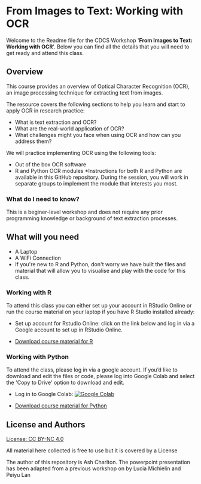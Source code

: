 # From Images to Text: Working with OCR

Welcome to the Readme file for the CDCS Workshop '**From Images to Text: Working with OCR**'. Below you can find all the details that you will need to get ready and attend this class.

## Overview

This course provides an overview of Optical Character Recognition (OCR), an image processing technique for extracting text from images.

The resource covers the following sections to help you learn and start to apply OCR in research practice:

- What is text extraction and OCR?
- What are the real-world application of OCR?
- What challenges might you face when using OCR and how can you address them?

We will practice implementing OCR using the following tools:

- Out of the box OCR software
- R and Python OCR modules
*Instructions for both R and Python are available in this GitHub repository. During the session, you will work in separate groups to implement the module that interests you most.

### **What do I need to know?**

This is a beginer-level workshop and does not require any prior programming knowledge or background of text extraction processes.

## **What will you need**

- A Laptop
- A WiFi Connection
- If you're new to R and Python, don't worry we have built the files and material that will allow you to visualise and play with the code for this class.


### Working with R

To attend this class you can either set up your account in RStudio Online or run the course material on your laptop if you have R Studio installed already:

- Set up account for Rstudio Online: click on the link below and log in via a Google account to set up in RStudio Online.

- [Download course material for R ](TBC) 

### **Working with Python**

To attend the class, please log in via a google account. If you’d like to download and edit the files or code, please log into Google Colab and select the 'Copy to Drive' option to download and edit.

- Log in to Google Colab: 
[![Google Colab](https://camo.githubusercontent.com/96889048f8a9014fdeba2a891f97150c6aac6e723f5190236b10215a97ed41f3/68747470733a2f2f636f6c61622e72657365617263682e676f6f676c652e636f6d2f6173736574732f636f6c61622d62616467652e737667)](https://colab.research.google.com/github/peiyulan/From-Images-to-Text-Working-with-OCR/blob/main/ImageToTextOCR.ipynb)

- [Download course material for Python ](https://github.com/DCS-training/OCR-From-Images-To-Text-2025/tree/245721a63df4a4af296535bcad62de26026ba731/Working%20with%20Python)


## **License and Authors**

[License: CC BY-NC 4.0](https://camo.githubusercontent.com/c9f1f67f48977cad1f9c86baf54ee9d1282ff2193e43023585abb39d1be66d77/68747470733a2f2f6c6963656e7365627574746f6e732e6e65742f6c2f62792d6e632f342e302f38307831352e706e67)

All material here collected is free to use but it is covered by a License

The author of this repository is Ash Charlton. The powerpoint presentation has been adapted from a previous workshop on by Lucia Michielin and Peiyu Lan
